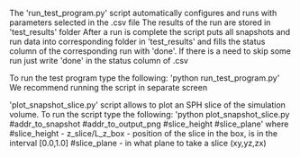 The 'run_test_program.py' script automatically configures and runs with parameters selected in the .csv file
The results of the run are stored in 'test_results' folder
After a run is complete the script puts all snapshots and run data into corresponding folder in 'test_results' and fills the status column of the corresponding run with 'done'. If there is a need to skip some run just write 'done' in the status column of .csv

To run the test program type the following:
'python run_test_program.py'
We recommend running the script in separate screen

'plot_snapshot_slice.py' script allows to plot an SPH slice of the simulation volume. To run the script type the following:
'python plot_snapshot_slice.py #addr_to_snapshot #addr_to_output_png #slice_height #slice_plane'
where #slice_height - z_slice/L_z_box - position of the slice in the box, is in the interval [0.0,1.0]
#slice_plane - in what plane to take a slice (xy,yz,zx)



